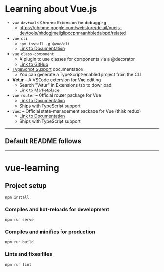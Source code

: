 # Learning about Vue.js

  - `vue-devtools` Chrome Extension for debugging
    - https://chrome.google.com/webstore/detail/vuejs-devtools/nhdogjmejiglipccpnnnanhbledajbpd/related
  - `vue-cli`
    - `npm install -g @vue/cli`
    - [Link to Documentation](https://cli.vuejs.org/guide/)
  - `vue-class-component` 
    - A plugin to use classes for components via a @decorator
    - [Link to GitHub](vue-class-component)
  - [TypeScript Support](https://vuejs.org/v2/guide/typescript.html) documentation
    - You can generate a TypeScript-enabled project from the CLI
  - **Vetur** – A VSCode extension for Vue editing
    - Search "Vetur" in Extensions tab to download
    - [Link to Marketplace](https://marketplace.visualstudio.com/items?itemName=octref.vetur)
  - `vue-router` – Official router package for Vue
    - [Link to Documentation](https://router.vuejs.org/)
    - Ships with TypeScript support
  - `vuex` – Official state-management package for Vue (think redux)
    - [Link to Documentation](https://vuex.vuejs.org/)
    - Ships with TypeScript support

---

## Default README follows

---

# vue-learning

## Project setup
```
npm install
```

### Compiles and hot-reloads for development
```
npm run serve
```

### Compiles and minifies for production
```
npm run build
```

### Lints and fixes files
```
npm run lint
```
